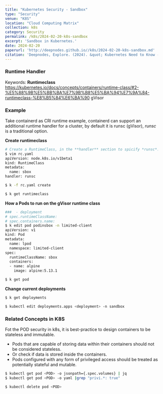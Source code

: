 ```yaml
---
title: "Kubernetes Security - Sandbox"
type: "Security"
venue: "K8S"
location: "Cloud Computing Matrix"
collection: k8s
category: Security
permalink: /k8s/2024-02-20-k8s-sandbox
excerpt: 'Sandbox in Kubernetes.'
date: 2024-02-20
paperurl: 'http://deepnodes.github.io//k8s/2024-02-20-k8s-sandbox.md'
citation: 'Deepnodes, Explore. (2024). &quot; Kubernetes Need to Know - Sandbox.&quot; <i>Cloud Computing Matrix</i>. 1(3).'
---
```


### Runtime Handler

Keywords: 
  **Runtimeclass**  https://kubernetes.io/docs/concepts/containers/runtime-class/#2-%E5%88%9B%E5%BB%BA%E7%9B%B8%E5%BA%94%E7%9A%84-runtimeclass-%E8%B5%84%E6%BA%90
  gVisor
  
### Example

Take containerd as CRl runtime example, containerd can support an additional runtime handler for a cluster, by default it is runsc (gVisor), *runsc* is a traditional option. 

**Create runtimeclass**

```sh
# Create a RuntimeClass, in the **handler** section to spicify *runsc*.
$ vim rc.yaml
apiVersion: node.k8s.io/v1beta1
kind: RuntimeClass
metadata:
  name: sbox
handler: runsc

$ k -f rc.yaml create

$ k get runtimeclass
```

**How a Pods to run on the gVisor runtime class**
```sh
###  - deployment
# spec.runtimeClassName:
# spec.containers.name:
$ k edit pod podinsbox -n limited-client
apiVersion: v1
kind: Pod
metadata:
  name: lpod
  namespace: limited-client
spec:
  runtimeClassName: sbox
  containers:
  - name: alpine
    image: alpine:5.13.1

$ k get pod
```

**Change current deployments**
```sh
$ k get deployments

$ kubectl edit deployments.apps <deployment> -n sandbox
```

### Related Concepts in K8S

Fot the POD security in k8s, it is best-practice to design containers to be stateless and immutable. 
  - Pods that are capable of storing data within their containers should not be considered stateless.
  - Or check if data is stored inside the containers.
  - Pods configured with any form of privileged access should be treated as potentially stateful and mutable.

```sh
$ kubectl get pod <POD> -o jsonpath={.spec.volumes} | jq
$ kubectl get pod <POD> -o yaml |grep "privi.*: true"

$ kubectl delete pod <POD> 

```